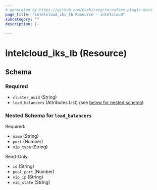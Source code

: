 ```yaml
---
# generated by https://github.com/hashicorp/terraform-plugin-docs
page_title: "intelcloud_iks_lb Resource - intelcloud"
subcategory: ""
description: |-
  
---
```


# intelcloud_iks_lb (Resource)





<!-- schema generated by tfplugindocs -->
## Schema

### Required

- `cluster_uuid` (String)
- `load_balancers` (Attributes List) (see [below for nested schema](#nestedatt--load_balancers))

<a id="nestedatt--load_balancers"></a>
### Nested Schema for `load_balancers`

Required:

- `name` (String)
- `port` (Number)
- `vip_type` (String)

Read-Only:

- `id` (String)
- `pool_port` (Number)
- `vip_ip` (String)
- `vip_state` (String)
